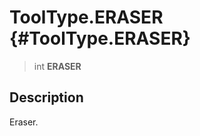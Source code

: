 ToolType.ERASER {#ToolType.ERASER}
===============

> int **ERASER**

Description
-----------

Eraser.
